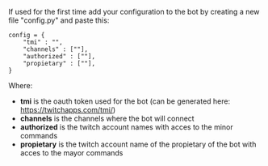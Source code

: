If used for the first time add your configuration to the bot by creating a new file "config.py" and paste this:

```
config = {
    "tmi" : "",
    "channels" : [""],
    "authorized" : [""],
    "propietary" : [""],
}
```

Where:

- **tmi** is the oauth token used for the bot (can be generated here: https://twitchapps.com/tmi/)
- **channels** is the channels where the bot will connect
- **authorized** is the twitch account names with acces to the minor commands
- **propietary** is the twitch account name of the propietary of the bot with acces to the mayor commands
